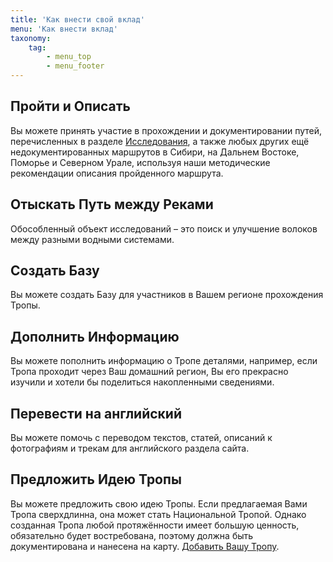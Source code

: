 ```yaml
---
title: 'Как внести свой вклад'
menu: 'Как внести вклад'
taxonomy:
    tag:
        - menu_top
        - menu_footer
---
```


## Пройти и Описать

Вы можете принять участие в прохождении и документировании путей, перечисленных в разделе [Исследования](/researches), а также любых других ещё недокументированных маршрутов в Сибири, на Дальнем Востоке, Поморье и Северном Урале, используя наши методические рекомендации описания пройденного маршрута.


## Отыскать Путь между Реками

Обособленный объект исследований – это поиск и улучшение волоков между разными водными системами.


## Создать Базу

Вы можете создать Базу для участников в Вашем регионе прохождения Тропы.


## Дополнить Информацию

Вы можете пополнить информацию о Тропе деталями, например, если Тропа проходит через Ваш домашний регион, Вы его прекрасно изучили и хотели бы поделиться накопленными сведениями.


## Перевести на английский

Вы можете помочь с переводом текстов, статей, описаний к фотографиям и трекам для английского раздела сайта.


## Предложить Идею Тропы

Вы можете предложить свою идею Тропы. Если предлагаемая Вами Тропа сверхдлинна, она может стать Национальной Тропой. Однако созданная Тропа любой протяжённости имеет большую ценность, обязательно будет востребована, поэтому должна быть документирована и нанесена на карту.
[Добавить Вашу Тропу](/take-action/add-trail).